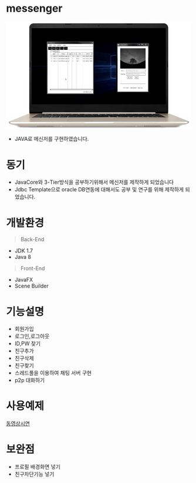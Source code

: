 # messenger
![Alt text](/img/messenger.png)
- JAVA로 메신저를 구현하였습니다. 

# 동기
- JavaCore와 3-Tier방식을 공부하기위해서 메신저를 제작하게 되었습니다<br>
- Jdbc Template으로 oracle DB연동에 대해서도 공부 및 연구를 위해 제작하게 되었습니다. <br> 

# 개발환경
> Back-End
- JDK 1.7
- Java 8

> Front-End
- JavaFX
- Scene Builder

# 기능설명
- 회원가입<br>
- 로그인,로그아웃<br>
- ID,PW 찾기<br>
- 친구추가<br>
- 친구삭제<br>
- 친구찾기<br>
- 스레드풀을 이용하여 채팅 서버 구현 <br>
- p2p 대화하기<br> 

# 사용예제
[동영상시연](https://youtu.be/naazH8G1wG0)

# 보완점
- 프로필 배경화면 넣기
- 친구차단기능 넣기
